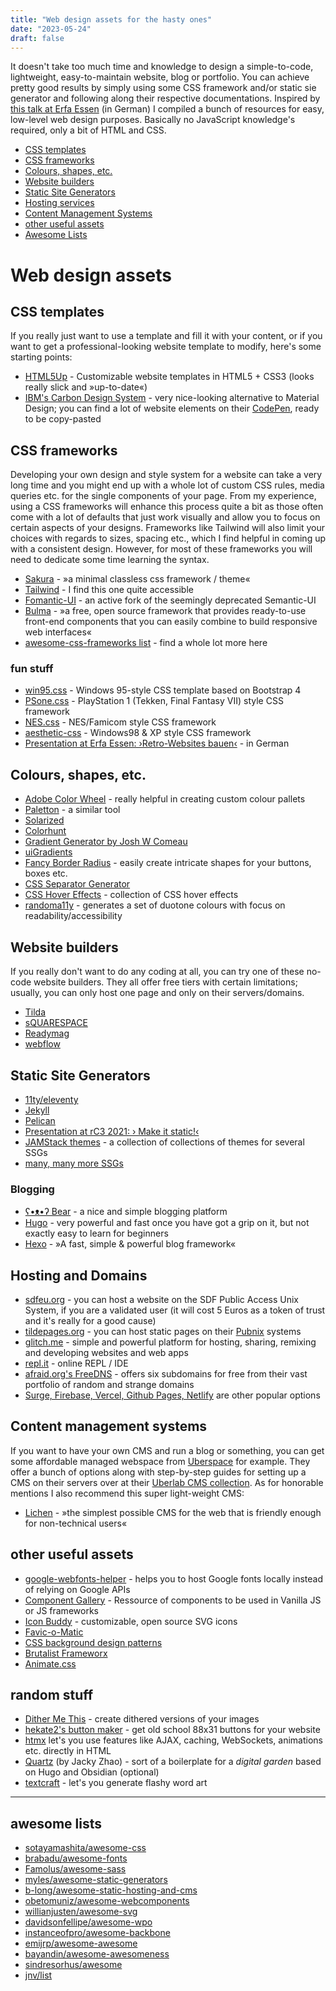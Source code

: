 ```yaml
---
title: "Web design assets for the hasty ones"
date: "2023-05-24"
draft: false
---
```


It doesn't take too much time and knowledge to design a simple-to-code, lightweight, easy-to-maintain website, blog or portfolio. You can achieve pretty good results by simply using some CSS framework and/or static sie generator and following along their respective documentations.
Inspired by [this talk at Erfa Essen](https://media.ccc.de/v/petitfoo-webseiten-bauen) (in German) I compiled a bunch of resources for easy, low-level web design purposes. Basically no JavaScript knowledge's required, only a bit of HTML and CSS. 

  * [CSS templates](#css-templates)
  * [CSS frameworks](#css-frameworks)
  * [Colours, shapes, etc.](#colours-shapes-etc)
  * [Website builders](#website-builders)
  * [Static Site Generators](#static-site-generators)
  * [Hosting services](#hosting-and-domains)
  * [Content Management Systems](#content-management-systems)
  * [other useful assets](#other-useful-assets)
  * [Awesome Lists](#some-awesome-lists)

# Web design assets

## CSS templates

If you really just want to use a template and fill it with your content, or if you want to get a professional-looking website template to modify, here's some starting points:

* [HTML5Up](https://html5up.net/) - Customizable website templates in HTML5 + CSS3 (looks really slick and »up-to-date«)
* [IBM's Carbon Design System](https://www.carbondesignsystem.com/developing/frameworks/vanilla/) - very nice-looking alternative to Material Design; you can find a lot of website elements on their [CodePen](https://codepen.io/collection/XqRbEz/), ready to be copy-pasted
<!-- * [Creative Tim's free Bootstrap themes](https://www.creative-tim.com/bootstrap-themes/free/) -->

## CSS frameworks

Developing your own design and style system for a website can take a very long time and you might end up with a whole lot of custom CSS rules, media queries etc. for the single components of your page. From my experience, using a CSS frameworks will enhance this process quite a bit as those often come with a lot of defaults that just work visually and allow you to focus on certain aspects of your designs. Frameworks like  Tailwind will also limit your choices with regards to sizes, spacing etc., which I find helpful in coming up with a consistent design. However, for most of these frameworks you will need to dedicate some time learning the syntax.

* [Sakura](https://oxal.org/projects/sakura/) - »a minimal classless css framework / theme«
* [Tailwind](https://tailwindcss.com/) - I find this one quite accessible
* [Fomantic-UI](https://github.com/fomantic/Fomantic-UI/) - an active fork of the seemingly deprecated Semantic-UI
* [Bulma](https://bulma.io/) - »a free, open source framework that provides ready-to-use front-end components that you can easily combine to build responsive web interfaces«
* [awesome-css-frameworks list](https://github.com/troxler/awesome-css-frameworks) - find a whole lot more here

### fun stuff
 
* [win95.css](https://github.com/AlexBSoft/win95.css/) - Windows 95-style CSS template based on Bootstrap 4
* [PSone.css](https://github.com/98mprice/PSone.css/) - PlayStation 1 (Tekken, Final Fantasy VII) style CSS framework
* [NES.css](https://github.com/nostalgic-css/NES.css/) - NES/Famicom style CSS framework
* [aesthetic-css](https://github.com/torch2424/aesthetic-css/) - Windows98 & XP style CSS framework
* [Presentation at Erfa Essen: ›Retro-Websites bauen‹](https://media.ccc.de/v/petitfoo-4241-retro-websites-bauen) - in German

## Colours, shapes, etc.

* [Adobe Color Wheel](https://color.adobe.com/create/color-wheel/) - really helpful in creating custom colour pallets
* [Paletton](http://paletton.com/) - a similar tool
* [Solarized](https://ethanschoonover.com/solarized/)
* [Colorhunt](https://colorhunt.co/)
* [Gradient Generator by Josh W Comeau](https://www.joshwcomeau.com/gradient-generator/)
* [uiGradients](https://uigradients.com/)
* [Fancy Border Radius](https://9elements.github.io/fancy-border-radius/) - easily create intricate shapes for your buttons, boxes etc.
* [CSS Separator Generator](https://wweb.dev/resources/css-separator-generator/)
* [CSS Hover Effects](https://ianlunn.github.io/Hover/) - collection of CSS hover effects
* [randoma11y](https://randoma11y.com/) - generates a set of duotone colours with focus on readability/accessibility

## Website builders

If you really don't want to do any coding at all, you can try one of these no-code website builders. They all offer free tiers with certain limitations; usually, you can only host one page and only on their servers/domains.  

* [Tilda](https://tilda.cc/)
* [sQUARESPACE](https://squarespace.com)
* [Readymag](https://readymag.com/)
* [webflow](https://webflow.com/)

## Static Site Generators

* [11ty/eleventy](https://www.11ty.dev/)
* [Jekyll](https://jekyllrb.com/)
* [Pelican](https://docs.getpelican.com/)
* [Presentation at rC3 2021: › Make it static!‹](https://media.ccc.de/v/rc3-2021-cwtv-343-make-it-static)
* [JAMStack themes](https://jamstackthemes.dev/) - a collection of collections of themes for several SSGs
* [many, many more SSGs](https://jamstack.org/generators/)

### Blogging

* [ʕ•ᴥ•ʔ Bear](https://bearblog.dev/) - a nice and simple blogging platform
* [Hugo](https://github.com/gohugoio/hugo/) - very powerful and fast once you have got a grip on it, but not exactly easy to learn for beginners  
* [Hexo](https://hexo.io/) - »A fast, simple & powerful blog framework«

## Hosting and Domains

* [sdfeu.org](https://sdfeu.org/w/tutorials:building_a_website) - you can host a website on the SDF Public Access Unix System, if you are a validated user (it will cost 5 Euros as a token of trust and it's really for a good cause)  
* [tildepages.org](https://tildepages.org/) - you can host static pages on their [Pubnix](https://projectsegfau.lt/pubnix/faq) systems   
* [glitch.me](https://glitch.com/features/) - simple and powerful platform for hosting, sharing, remixing and developing websites and web apps
* [repl.it](https://replit.com/) - online REPL / IDE
* [afraid.org's FreeDNS](https://freedns.afraid.org/) - offers six subdomains for free from their vast portfolio of random and strange domains
* [Surge, Firebase, Vercel, Github Pages, Netlify](https://dev.to/afozbek/5-ways-to-host-your-applications-4d77/) are other popular options

## Content management systems

If you want to have your own CMS and run a blog or something, you can get some affordable managed webspace from [Uberspace](https://uberspace.de) for example. They offer a bunch of options along with step-by-step guides for setting up a CMS on their servers over at their [Uberlab CMS collection](https://lab.uberspace.de/tags/cms/). As for honorable mentions I also recommend this super light-weight CMS:

* [Lichen](https://lichen.sensorstation.co/) - »the simplest possible CMS for the web that is friendly enough for non-technical users«

## other useful assets

* [google-webfonts-helper](https://google-webfonts-helper.herokuapp.com/fonts/) - helps you to host Google fonts locally instead of relying on Google APIs
* [Component Gallery](https://component.gallery/) - Ressource of components to be used in Vanilla JS or JS frameworks
* [Icon Buddy](https://iconbuddy.app) - customizable, open source SVG icons
* [Favic-o-Matic](https://favicomatic.com/)
* [CSS background design patterns](https://www.magicpattern.design/tools/css-backgrounds/)
* [Brutalist Frameworx](http://www.brutalistframework.com/)
* [Animate.css](https://animate.style/)

## random stuff
- [Dither Me This](https://hekate2.github.io/buttonmaker/) - create dithered versions of your images
- [hekate2's button maker](https://hekate2.github.io/buttonmaker/) - get old school 88x31 buttons for your website
- [htmx](https://htmx.org) let's you use features like AJAX, caching, WebSockets, animations etc. directly in HTML
- [Quartz](https://quartz.jzhao.xyz/) (by Jacky Zhao) - sort of a boilerplate for a *digital garden* based on Hugo and Obsidian (optional)
- [textcraft](https://textcraft.net/) - let's you generate flashy word art
----

## awesome lists
* [sotayamashita/awesome-css](https://github.com/sotayamashita/awesome-css)
* [brabadu/awesome-fonts](https://github.com/brabadu/awesome-fonts)
* [Famolus/awesome-sass](https://github.com/Famolus/awesome-sass)
* [myles/awesome-static-generators](https://github.com/myles/awesome-static-generators)
* [b-long/awesome-static-hosting-and-cms](https://github.com/b-long/awesome-static-hosting-and-cms)
* [obetomuniz/awesome-webcomponents](https://github.com/obetomuniz/awesome-webcomponents)
* [willianjusten/awesome-svg](https://github.com/willianjusten/awesome-svg)
* [davidsonfellipe/awesome-wpo](https://github.com/davidsonfellipe/awesome-wpo)
* [instanceofpro/awesome-backbone](https://github.com/sadcitizen/awesome-backbone)
* [emijrp/awesome-awesome](https://github.com/emijrp/awesome-awesome)
* [bayandin/awesome-awesomeness](https://github.com/bayandin/awesome-awesomeness)
* [sindresorhus/awesome](https://github.com/sindresorhus/awesome)
* [jnv/list](https://github.com/jnv/lists)

